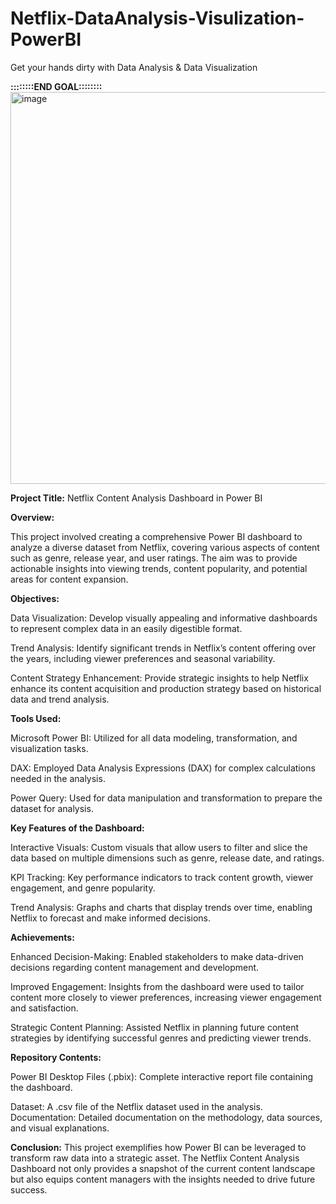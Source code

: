 # Netflix-DataAnalysis-Visulization-PowerBI
Get your hands dirty with Data Analysis &amp; Data Visualization

**::::::::END GOAL::::::::**
<img width="627" alt="image" src="https://github.com/stepupakki/Netflix-DataAnalysis-Visulization-PowerBI/assets/63256869/21272644-2d07-45f9-844c-74a29aa5df21">



**Project Title:** 
Netflix Content Analysis Dashboard in Power BI

**Overview:**

This project involved creating a comprehensive Power BI dashboard to analyze a diverse dataset from Netflix, covering various aspects of content such as genre, release year, and user ratings. The aim was to provide actionable insights into viewing trends, content popularity, and potential areas for content expansion.

**Objectives:**

Data Visualization: Develop visually appealing and informative dashboards to represent complex data in an easily digestible format.

Trend Analysis: Identify significant trends in Netflix’s content offering over the years, including viewer preferences and seasonal variability.

Content Strategy Enhancement: Provide strategic insights to help Netflix enhance its content acquisition and production strategy based on historical data and trend analysis.

**Tools Used:**

Microsoft Power BI: Utilized for all data modeling, transformation, and visualization tasks.

DAX: Employed Data Analysis Expressions (DAX) for complex calculations needed in the analysis.

Power Query: Used for data manipulation and transformation to prepare the dataset for analysis.

**Key Features of the Dashboard:**

Interactive Visuals: Custom visuals that allow users to filter and slice the data based on multiple dimensions such as genre, release date, and ratings.

KPI Tracking: Key performance indicators to track content growth, viewer engagement, and genre popularity.

Trend Analysis: Graphs and charts that display trends over time, enabling Netflix to forecast and make informed decisions.

**Achievements:**

Enhanced Decision-Making: Enabled stakeholders to make data-driven decisions regarding content management and development.

Improved Engagement: Insights from the dashboard were used to tailor content more closely to viewer preferences, increasing viewer engagement and satisfaction.

Strategic Content Planning: Assisted Netflix in planning future content strategies by identifying successful genres and predicting viewer trends.

**Repository Contents:**

Power BI Desktop Files (.pbix): Complete interactive report file containing the dashboard.

Dataset: A .csv file of the Netflix dataset used in the analysis.
Documentation: Detailed documentation on the methodology, data sources, and visual explanations.

**Conclusion:**
This project exemplifies how Power BI can be leveraged to transform raw data into a strategic asset. The Netflix Content Analysis Dashboard not only provides a snapshot of the current content landscape but also equips content managers with the insights needed to drive future success.
